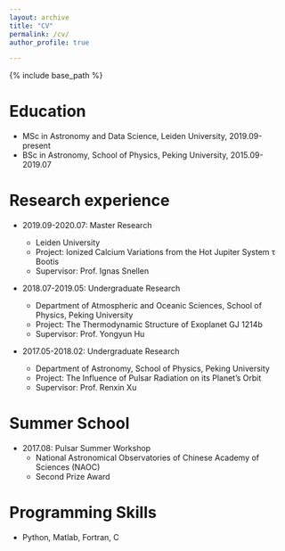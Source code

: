 ```yaml
---
layout: archive
title: "CV"
permalink: /cv/
author_profile: true

---
```


{% include base_path %}

Education
======
* MSc in Astronomy and Data Science, Leiden University, 2019.09-present
* BSc in Astronomy, School of Physics, Peking University, 2015.09-2019.07



Research experience
======
* 2019.09-2020.07: Master Research
  * Leiden University
  * Project: Ionized Calcium Variations from the Hot Jupiter System τ Bootis
  * Supervisor: Prof. Ignas Snellen

* 2018.07-2019.05: Undergraduate Research
  * Department of Atmospheric and Oceanic Sciences, School of Physics, Peking University
  * Project: The Thermodynamic Structure of Exoplanet GJ 1214b
  * Supervisor: Prof. Yongyun Hu
 
* 2017.05-2018.02: Undergraduate Research
  * Department of Astronomy, School of Physics, Peking University
  * Project: The Influence of Pulsar Radiation on its Planet’s Orbit
  * Supervisor: Prof. Renxin Xu
  
  
Summer School
======
* 2017.08: Pulsar Summer Workshop
  * National Astronomical Observatories of Chinese Academy of Sciences (NAOC)
  * Second Prize Award


Programming Skills
======
* Python, Matlab, Fortran, C

  
  
